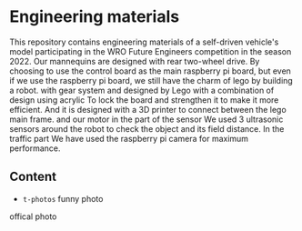 Engineering materials
====

This repository contains engineering materials of a self-driven vehicle's model participating in the WRO Future Engineers competition in the season 2022.
Our mannequins are designed with rear two-wheel drive.  By choosing to use the control board as the main raspberry pi board, but even if we use the raspberry pi board, we still have the charm of lego by building a robot.  with gear system  and designed by Lego  with a combination of design using acrylic  To lock the board and strengthen it to make it more efficient.  And it is designed with a 3D printer to connect between the lego main frame.  and our motor  in the part of the sensor  We used 3 ultrasonic sensors around the robot to check the object and its field distance.  In the traffic part We have used the raspberry pi camera for maximum performance.

## Content

* `t-photos` 
funny photo

offical photo



